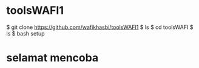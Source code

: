 # toolsWAFI1
$ git clone https://github.com/wafikhasbi/toolsWAFI1
$ ls
$ cd toolsWAFI
$ ls
$ bash setup
# selamat mencoba
